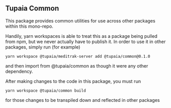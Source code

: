 ## Tupaia Common

This package provides common utilities for use across other packages within this mono-repo.

Handily, yarn workspaces is able to treat this as a package being pulled from npm, but we never
actually have to publish it. In order to use it in other packages, simply run (for example)

```
yarn workspace @tupaia/meditrak-server add @tupaia/common@0.1.0
```

and then import from @tupaia/common as though it were any other dependency.

After making changes to the code in this package, you must run

```
yarn workspace @tupaia/common build
```

for those changes to be transpiled down and reflected in other packages
